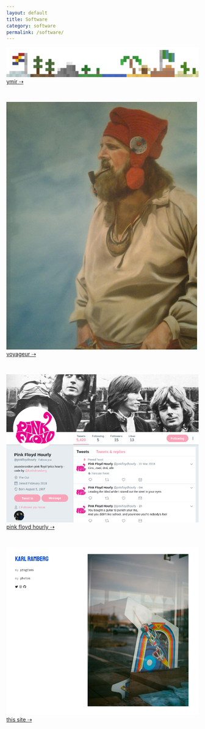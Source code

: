 ```yaml
---
layout: default
title: Software
category: software
permalink: /software/
---
```


[![ymir](/assets/software/ymirLogo2.png)](/software/ymir/)
[ymir  &#8674;](/software/ymir/)

<br>

[![voyageur](/assets/software/voyageur.jpg)](/software/voyageur/)
[voyageur  &#8674;](/software/voyageur/)

<br>

[![pfh](/assets/software/pfh.png)](/software/pfh/)
[pink floyd hourly  &#8674;](/software/pfh/)

<br>

[![thissite](/assets/software/personalsite.png)](/software/personalsite/)
[this site  &#8674;](/software/personalsite/)

<br>
